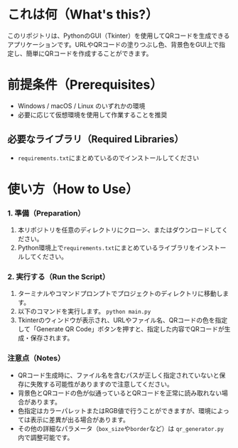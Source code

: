 # これは何（What's this?）
このリポジトリは、PythonのGUI（Tkinter）を使用してQRコードを生成できるアプリケーションです。URLやQRコードの塗りつぶし色、背景色をGUI上で指定し、簡単にQRコードを作成することができます。

# 前提条件（Prerequisites）
- Windows / macOS / Linux のいずれかの環境
- 必要に応じて仮想環境を使用して作業することを推奨

## 必要なライブラリ（Required Libraries）
- `requirements.txt`にまとめているのでインストールしてください

# 使い方（How to Use）

### 1. 準備（Preparation）
1. 本リポジトリを任意のディレクトリにクローン、またはダウンロードしてください。
2. Python環境上で`requirements.txt`にまとめているライブラリをインストールしてください。

### 2. 実行する（Run the Script）
1. ターミナルやコマンドプロンプトでプロジェクトのディレクトリに移動します。
2. 以下のコマンドを実行します。
`python main.py`
3. Tkinterのウィンドウが表示され、URLやファイル名、QRコードの色を指定して「Generate QR Code」ボタンを押すと、指定した内容でQRコードが生成・保存されます。

### 注意点（Notes）
- QRコード生成時に、ファイル名を含むパスが正しく指定されていないと保存に失敗する可能性がありますので注意してください。
- 背景色とQRコードの色が似通っているとQRコードを正常に読み取れない場合があります。
- 色指定はカラーパレットまたはRGB値で行うことができますが、環境によっては表示に差異が出る場合があります。
- その他の詳細なパラメータ（`box_size`や`border`など）は `qr_generator.py` 内で調整可能です。


